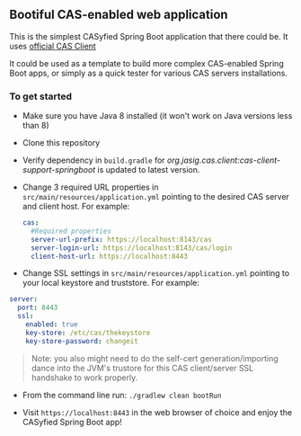 ## Bootiful CAS-enabled web application

This is the simplest CASyfied Spring Boot application that there could be. It uses [official CAS Client](https://github.com/apereo/java-cas-client#spring-boot-autoconfiguration)

It could be used as a template to build more complex CAS-enabled Spring Boot apps, or simply as a quick tester for various CAS servers installations.

### To get started

* Make sure you have Java 8 installed (it won't work on Java versions less than 8)

* Clone this repository

* Verify dependency in `build.gradle` for _org.jasig.cas.client:cas-client-support-springboot_ is updated to latest version.

* Change 3 required URL properties in `src/main/resources/application.yml` pointing to the desired CAS server and client host. For example:

  ```yaml
  cas:
    #Required properties
    server-url-prefix: https://localhost:8143/cas
    server-login-url: https://localhost:8143/cas/login
    client-host-url: https://localhost:8443
  ```

* Change SSL settings in `src/main/resources/application.yml` pointing to your local keystore and truststore. For example:
 
 ```yaml
 server:
   port: 8443
   ssl:
     enabled: true
     key-store: /etc/cas/thekeystore
     key-store-password: changeit     
 ```
 
  > Note: you also might need to do the self-cert generation/importing dance into the JVM's trustore for this CAS client/server SSL handshake to 
  work properly. 

* From the command line run: `./gradlew clean bootRun`

* Visit `https://localhost:8443` in the web browser of choice and enjoy the CASyfied Spring Boot app! 
